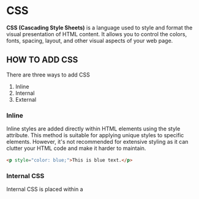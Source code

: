 # CSS
**CSS (Cascading Style Sheets)** is a language used to style and format the visual presentation of HTML content.
It allows you to control the colors, fonts, spacing, layout, and other visual aspects of your web page.


## HOW TO ADD CSS
There are three ways to add CSS
1. Inline
2. Internal 
3. External

### Inline
Inline styles are added directly within HTML elements using the style attribute. This method is suitable for applying unique styles to specific elements. However, it's not recommended for extensive styling as it can clutter your HTML code and make it harder to maintain.
```html
<p style="color: blue;">This is blue text.</p>
```

### Internal CSS
Internal CSS is placed within a <style> tag in the <head> section of the HTML document. This method is useful when you want to apply styles to a specific page and keep the styles separate from other pages. It's a step towards better organization compared to inline styles. 
```html
<head>
    <style>
        p{color:red;}
    </style>
</head>
```

### External CSS:
External CSS involves creating a separate CSS file and linking it to your HTML document using the <link> tag. This method is highly recommended for larger projects and when you want to maintain a consistent style across multiple pages. It promotes separation of concerns and allows for better reusability.
```html
<head>
  <link rel="stylesheet" href="styles.css">
</head>
```
## CSS SELECTORS
Selectors in CSS are used to target specific HTML elements that you want to style. Selectors allow you to apply styles to individual elements, groups of elements, or even all elements of a certain type. CSS selectors play a crucial role in determining which elements will be affected by the styles you define.

### Element Selectors:
Element selectors target specific HTML elements by their tag name. They apply styles to all instances of that element in the document.
```css
p {
  color: blue;
}
```

### Class Selectors:
Class selectors target elements with a specific class attribute. They allow you to apply the same style to multiple elements without affecting other elements with the same tag name.
```css
.highlight {
  background-color: yellow;
}
```

### ID Selectors:
ID selectors target a specific element with a unique id attribute. Unlike classes, id should be unique within the document.
```
#header {
  font-size: 24px;
}
```

### Attribute Selectors:
```
<h2 draggable="true">heading</h2>

p[draggable]{
	color:red;
	{
```

### Universal Selector
```
*{
    color:red;
}
```
## FORMATTING FONTS
### PIXELS AND POINTS
We could either use pixels or points. 

20px - pixels
20pt - points

### EM AND REM
em and rem are units of measurement in CSS that are used for specifying sizes. They are particularly useful for defining font sizes and other dimensions in a way that makes your design more flexible and responsive.
Here's what each unit means:

### em (Relative to Parent Element):
	- em is a relative unit of measurement that's relative to the font size of its parent element.
	- If you set an element's font size to 1em, it will inherit the font size of its parent element. If the parent element has a font size of 16px, the child element will also be 16px.
	- If you set an element's font size to 2em, it will be twice the size of its parent's font size. If the parent has a font size of 16px, the child will be 32px.
```
body {
  font-size: 16px;
}

p {
  font-size: 1.5em; /* 1.5 times the font size of the parent (24px) */
}
```

### rem (Relative to Root Element):
- rem is also a relative unit of measurement, but it's relative to the font size of the root element (usually the <html> element).
- This makes rem more predictable and easier to manage because it doesn't cascade like em. Changes to the font size of a parent element won't affect rem values.
```
html {
  font-size: 16px; /* 1rem is equal to 16px */
}

p {
  font-size: 1.5rem; /* 1.5 times the root font size (24px) */
}
```


## FONT WEIGHT
font-weight: 900;

## FONT FAMILY
fonts.google.com
You must always give a backup font. 

You can transform the text to be uppercase, lowecase, etc, with 
```
text-transform:uppercase;
text-transform:lowercase;
text-transform:none;
text-transform:capitalize;
text-transform:full-width;
text-transform:full-size-kana
```

## THE BOX MODEL
The CSS Box Model is a fundamental concept in web design and layout. It defines how HTML elements are rendered as boxes on a web page and how their content, padding, border, and margin interact to determine their size and spacing.

### Content:
- The innermost part of the box represents the actual content of the HTML element. This is where text, images, or other content is displayed.

### Padding:
- Padding is the space between the content and the element's border. It provides internal spacing within the box.
- You can set padding using properties like padding-top, padding-right, padding-bottom, and padding-left, or shorthand like padding.

### Border:
- The border is the next layer outside the padding. It acts as a boundary around the content and padding.
- You can set the border using properties like border-width, border-style, and border-color, or shorthand like border.

### Margin:
- Margin is the space between the border of an element and neighboring elements. It provides external spacing around the box.
- YOU can set margin using properties like margin-top, margin-right, margin-bottom, and margin-left, or shorthand like margin.

![The Box Model](./images/boxmodel.gif)
- 


## CSS CASCADE - SPECIFICITY AND INHERITANCE
**Specificity:**

Specificity is a measure of how specific a CSS rule is in targeting a particular HTML element. It determines which rule takes precedence when there are conflicting rules that apply to the same element.

Specificity is calculated based on the combination of selectors used in a rule. Here's a general hierarchy of specificity, from lowest to highest:

- Type Selector (e.g., p, div, a): These selectors are the least specific and have the lowest specificity.
- Class Selector (e.g., .my-class): Selectors based on class have a higher specificity than type selectors.
- ID Selector (e.g., #my-id): Selectors based on IDs have an even higher specificity than class selectors.
- Inline Styles (e.g., style="..."): Inline styles have the highest specificity and will override any other style applied to the element.
- !important

```css
p{
	color: blue !important
	}
p{
	color:red;
	}

```

## COMBINING CSS SELECTORS

In CSS, you can combine CSS selectors to create more specific and targeted styles for HTML elements. Combining selectors allows you to apply styles to elements that meet multiple criteria simultaneously.

**Direct Descendant Selector**

```css
parent > direct-child{
	color:blue;
	}
```

**Sibling Selectors**

```css
h1 + p {
  margin-top: 20px;
}
```

This rule selects `<p>` elements that immediately follow `<h1>` elements.

```css
h2 ~ p {
  color: blue;
}
```

This rule selects all <p> elements that are siblings (i.e., on the same level) of <h2> elements.

**Descendant Selector**

It does not matter the level of the descendant. it will be selected. There is no space between the selectors.

```
div li{
	color:blueviolet;
	}

```

In this case, all li elements which are descendants of div will be changed to a blue color.

**Multiple Selectors**

```
h1, h2{
	color:firebrick;
	}

```

**Chaining Selectors**

<h1 class="box" class="inbox" id="1">Heading</h1>

```
h1.box.inbox#1{
	color:seagreen;
	}

```

## CSS POSITIONING

CSS positioning is a crucial aspect of web design and layout. It allows you to control the placement and positioning of HTML elements within a web page. CSS provides several properties and values for positioning elements precisely.

**Static**

- Elements are positioned according to the normal document flow.
- The top, right, bottom, and left properties have no effect on statically positioned elements.

```css
.static-element {
  position: static;
}

```

**Relative**

- Elements are positioned relative to their normal position in the document flow.
- You can use the top, right, bottom, and left properties to offset the element from its original position.

```css
.relative-position{
	position:relative;
	top:10px;
	left:20px;
	}

```

**Absolute**

- Elements are removed from the normal document flow and positioned relative to their nearest positioned ancestor (an ancestor with a position other than static) or the initial containing block.
- You can use the top, right, bottom, and left properties to position the element precisely.

```css
.absolute-position{
	position:absolute;
	top:10px;
	}
```

**z-index**

- The z-index property controls the stacking order of positioned elements.
- Elements with a higher z-index value appear in front of elements with a lower value.

```css
.element1 {
  position: absolute;
  z-index: 1;
}

.element2 {
  position: absolute;
  z-index: 2;
}
```

**Fixed**

- Elements are removed from the normal document flow and positioned relative to the viewport (the browser window).
- Fixed elements remain in the same position even when the page is scrolled.

```css
.fixed-element {
  position: fixed;
  top: 20px;
  right: 20px;
}
```

**Sticky Positioning**

- Elements are initially in the normal document flow, but they become fixed once they reach a specified scroll position.
- This is often used for creating "sticky" headers or sidebars.

```css
.sticky-element {
  position: sticky;
  top: 0;
}
```

## CSS DISPLAY

CSS `display` is a property that determines how an HTML element should be rendered in terms of its box type and layout behavior.

**block:**

- Elements with **display: block** create a rectangular "block-level" box that spans the full width of their parent container.
- These elements typically start on a new line and stack vertically.
- Examples include <div>, <p>, <h1>, and <ul>.

**inline:**

- Elements with display: inline generate "inline" boxes that flow within the text content.
- They do not start on a new line and only take up as much width as necessary.
- Examples include <span>, <a>, <strong>, and <em>.

**inline-block:**

- Elements with display: inline-block combine properties of both block and inline elements.
- They flow inline but can have their width and height properties set, allowing for block-level styling.
- This is often used for creating elements like buttons or navigation menus.

**none:**

- Elements with display: none are completely removed from the document flow and are not rendered on the page.
- They are effectively hidden.
- This property is often used with JavaScript to hide and show elements dynamically.

**flex:**

- Elements with display: flex become "flex containers," and their children become "flex items."
- Flex containers allow you to create flexible layouts by distributing space among their children.
- This is particularly useful for creating responsive designs and complex alignments.

**grid:**

- Elements with display: grid become "grid containers," and their children become "grid items."
- Grid containers enable you to create grid-based layouts with precise control over rows and columns.
- Grid layouts are powerful for creating complex and responsive designs.


## CSS FLOAT

The CSS `float` property is used to control the horizontal alignment and positioning of block-level elements within their containing element. It's primarily used for creating layouts where elements can be floated to the left or right, allowing text and other content to wrap around them.

```css
.float-left {
  float: left;
}

.float-right {
  float: right;
}
```

**Clearing Floats:**

- When elements are floated, they can affect the layout of their container and other elements. To prevent this, you often need to clear floats.
- The clear property is used to control how elements interact with floated elements. It can take values like left, right, both, or none.

```
.clearfix::after {
  content: "";
  display: table;
  clear: both;
}

```

**Issues with Floats:**

- While float can be useful for creating certain layouts, it has some drawbacks. Elements that are floated are taken out of the normal document flow, which can lead to issues with layout and positioning.
- To address these issues, other layout techniques like Flexbox and CSS Grid are often preferred for modern web design, as they offer more control and flexibility.

**Clearing Floats for Parent Elements:**

- When you float child elements within a parent element, the parent may not expand to contain its floated children. To ensure that the parent element wraps around its children, you can use the overflow property set to auto or hidden, or a clearfix as mentioned earlier.

```css
.parent {
  overflow: hidden; /* or overflow: auto; */
}
```

